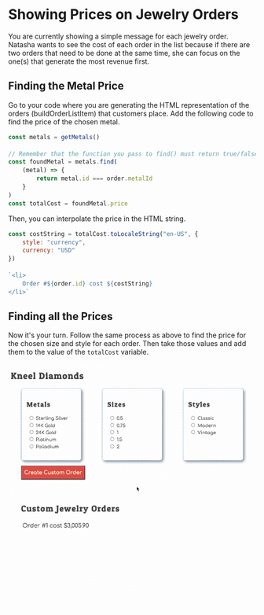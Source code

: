 # Showing Prices on Jewelry Orders

You are currently showing a simple message for each jewelry order. Natasha wants to see the cost of each order in the list because if there are two orders that need to be done at the same time, she can focus on the one(s) that generate the most revenue first.

## Finding the Metal Price

Go to your code where you are generating the HTML representation of the orders (buildOrderListItem)  that customers place. Add the following code to find the price of the chosen metal.

```js
const metals = getMetals()

// Remember that the function you pass to find() must return true/false
const foundMetal = metals.find(
    (metal) => {
        return metal.id === order.metalId
    }
)
const totalCost = foundMetal.price
```

Then, you can interpolate the price in the HTML string.

```js
const costString = totalCost.toLocaleString("en-US", {
    style: "currency",
    currency: "USD"
})

`<li>
    Order #${order.id} cost ${costString}
</li>`
```

## Finding all the Prices

Now it's your turn. Follow the same process as above to find the price for the chosen size and style for each order. Then take those values and add them to the value of the `totalCost` variable.

<img src="./images/kneel-diamonds-show-price.gif" width="800px" alt="animation showing total price on each order" />
